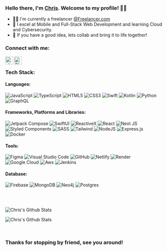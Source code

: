 ### Hello there, I'm [Chris][website]. Welcome to my profile! 🙋‍♂️

-  👨‍💻    I'm currently a freelancer [@Freelancer.com][freelancer]
-  🚀    I excel at Mobile and Full-Stack Web Development and learning Cloud and Cybersecurity.
-  🤔    If you have a good idea, lets collab and bring it to life together!

### Connect with me:

[<img align="left" alt="chriskocabas.com" height="25px" src="https://img.shields.io/website?color=%23424242&down_color=white&down_message=chriskocabas.com&label=%20&style=for-the-badge&up_color=white&up_message=chriskocabas.com&url=https%3A%2F%2Fchriskocabas.com" />][website]
[<img align="left" alt="Chris Kocabas | LinkedIn" height="25px" src="https://img.shields.io/badge/LinkedIn-0077B5?style=for-the-badge&logo=linkedin&logoColor=whitesvg" />][linkedin]

<br />


### Tech Stack:

#### Languages:
![JavaScript](https://img.shields.io/badge/javascript-%23323330.svg?style=for-the-badge&logo=javascript&logoColor=%23F7DF1E)
![TypeScript](https://img.shields.io/badge/typescript-%23007ACC.svg?style=for-the-badge&logo=typescript&logoColor=white)
![HTML5](https://img.shields.io/badge/html5-%23E34F26.svg?style=for-the-badge&logo=html5&logoColor=white)
![CSS3](https://img.shields.io/badge/css3-%231572B6.svg?style=for-the-badge&logo=css3&logoColor=white)
![Swift](https://img.shields.io/badge/swift-%23FF0000.svg?style=for-the-badge&logo=swift&logoColor=white)
![Kotlin](https://img.shields.io/badge/kotlin-purple.svg?style=for-the-badge&logo=kotlin&logoColor=white)
![Python](https://img.shields.io/badge/python-yellow.svg?style=for-the-badge&logo=python&logoColor=white)
![GraphQL](https://img.shields.io/badge/graphQL-%23dd00dd.svg?style=for-the-badge&logo=graphql&logoColor=#00C7B7)

#### Frameworks, Platforms and Libraries:

![Jetpack Compose](https://img.shields.io/badge/jetpack%20compose-%23333333.svg?style=for-the-badge&logo=android&logoColor=#00C7B7)
![SwiftUI](https://img.shields.io/badge/swiftui-%23000000.svg?style=for-the-badge&logo=ios&logoColor=#00C7B7)
![ReactiveX](https://img.shields.io/badge/reactivex-purple.svg?style=for-the-badge&logo=reactivex&logoColor=#00C7B7)
![React](https://img.shields.io/badge/react-%2320232a.svg?style=for-the-badge&logo=react&logoColor=%2361DAFB)
![Next JS](https://img.shields.io/badge/Next-black?style=for-the-badge&logo=next.js&logoColor=white)
![Styled Components](https://img.shields.io/badge/styled--components-DB7093?style=for-the-badge&logo=styled-components&logoColor=white)
![SASS](https://img.shields.io/badge/SASS-hotpink.svg?style=for-the-badge&logo=SASS&logoColor=white)
![Tailwind](https://img.shields.io/badge/tailwind-%232E7EEA.svg?style=for-the-badge&logo=tailwindcss&logoColor=white)
![NodeJS](https://img.shields.io/badge/node.js-6DA55F?style=for-the-badge&logo=node.js&logoColor=white)
![Express.js](https://img.shields.io/badge/express.js-%23404d59.svg?style=for-the-badge&logo=express&logoColor=%2361DAFB)
![Docker](https://img.shields.io/badge/docker-white.svg?style=for-the-badge&logo=docker&logoColor=#00C7B7)

#### Tools:

![Figma](https://img.shields.io/badge/figma-%23F24E1E.svg?style=for-the-badge&logo=figma&logoColor=white)
![Visual Studio Code](https://img.shields.io/badge/Visual%20Studio%20Code-0078d7.svg?style=for-the-badge&logo=visual-studio-code&logoColor=white)
![GitHub](https://img.shields.io/badge/github-%23121011.svg?style=for-the-badge&logo=github&logoColor=white)
![Netlify](https://img.shields.io/badge/netlify-%23000000.svg?style=for-the-badge&logo=netlify&logoColor=#00C7B7)
![Render](https://img.shields.io/badge/render-%23DD0000.svg?style=for-the-badge&logo=render&logoColor=#00C7B7)
![Google Cloud](https://img.shields.io/badge/Google%20Cloud-%234285F4.svg?style=for-the-badge&logo=google-cloud&logoColor=white)
![Aws](https://img.shields.io/badge/AWS-orange.svg?style=for-the-badge&logo=amazon&logoColor=white)
![Jenkins](https://img.shields.io/badge/jenkins-white.svg?style=for-the-badge&logo=jenkins&logoColor=#00C7B7)

#### Database:

![Firebase](https://img.shields.io/badge/firebase-%23039BE5.svg?style=for-the-badge&logo=firebase)
![MongoDB](https://img.shields.io/badge/MongoDB-%234ea94b.svg?style=for-the-badge&logo=mongodb&logoColor=white)
![Neo4j](https://img.shields.io/badge/neo4j-%23000000.svg?style=for-the-badge&logo=neo4j&logoColor=#00C7B7)
![Postgres](https://img.shields.io/badge/postgres-%23316192.svg?style=for-the-badge&logo=postgresql&logoColor=white)



<br />
<br />

<p>
<img alt="Chris's Github Stats" src="https://github-readme-stats.vercel.app/api/top-langs/?username=ChrisMKocabas&layout=compact&langs_count=8&theme=radical" />
</p>

<p>
<img alt="Chris's Github Stats" src="https://github-readme-stats-ebon-gamma.vercel.app/api?username=ChrisMKocabas&show_icons=true&count_private=true&hide_border=true&theme=radical/>

<img src="https://github-readme-streak-stats.herokuapp.com/?user=ChrisMKocabas&theme=radical" alt="ChrisKocabas" /></p>

<br />

### Thanks for stopping by friend, see you around!

[website]: https://www.chriskocabas.com
[linkedin]: https://www.linkedin.com/in/chris-kocabas
[freelancer]: https://freelancer.com
